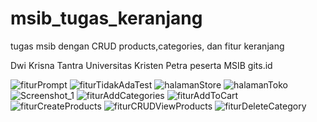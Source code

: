 # msib_tugas_keranjang
tugas msib dengan CRUD products,categories, dan fitur keranjang

Dwi Krisna Tantra 
Universitas Kristen Petra
peserta MSIB gits.id




![fiturPrompt](https://user-images.githubusercontent.com/113964786/226812918-7561fd7e-ce4f-4c17-9aae-980c76824cde.png)
![fiturTidakAdaTest](https://user-images.githubusercontent.com/113964786/226812925-5a8fd406-af7f-46f0-aea6-2c05f86dd1e4.png)
![halamanStore](https://user-images.githubusercontent.com/113964786/226812947-e72a1456-2b90-4dff-ba20-79439c8c1905.png)
![halamanToko](https://user-images.githubusercontent.com/113964786/226812980-10a75110-6ff5-4ed8-9786-8e1dd033495e.png)
![Screenshot_1](https://user-images.githubusercontent.com/113964786/226812985-f3a49c51-a5a5-4f6f-b9ee-4b5829c75e7c.png)
![fiturAddCategories](https://user-images.githubusercontent.com/113964786/226812994-7f5b7adb-fa7b-47f9-a89d-1646198bb5ef.png)
![fiturAddToCart](https://user-images.githubusercontent.com/113964786/226813001-f821ed77-02ef-4101-95ad-f18aa6f8487d.png)
![fiturCreateProducts](https://user-images.githubusercontent.com/113964786/226813008-8fe4a1f6-0863-4d33-97f9-f03196c5f88c.png)
![fiturCRUDViewProducts](https://user-images.githubusercontent.com/113964786/226813010-af133cbb-2587-4d44-b63b-fbd6e042baa5.png)
![fiturDeleteCategory](https://user-images.githubusercontent.com/113964786/226813034-badf0c21-03f7-423e-8511-3fdae30fdf51.png)
